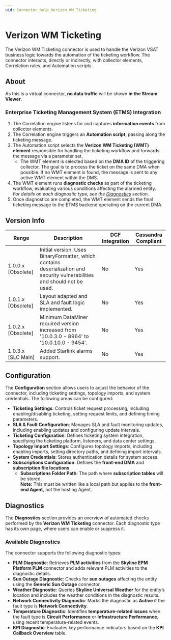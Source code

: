 ```yaml
---
uid: Connector_help_Verizon_WM_Ticketing
---
```


# Verizon WM Ticketing

The Verizon WM Ticketing connector is used to handle the Verizon VSAT business logic towards the automation of the ticketing workflow. The connector interacts, directly or indirectly, with collector elements, Correlation rules, and Automation scripts.

## About

As this is a virtual connector, **no data traffic** will be shown **in the Stream Viewer**.

### **Enterprise Ticketing Management System (ETMS) Integration**

1. The Correlation engine listens for and captures **information events** from collector elements.
2. The Correlation engine triggers an **Automation script**, passing along the ticketing message.
3. The Automation script selects the **Verizon WM Ticketing (WMT) element** responsible for handling the ticketing workflow and forwards the message via a parameter set.
   - The WMT element is selected based on the **DMA ID** of the triggering collector. The goal is to process the ticket on the same DMA when possible. If no WMT element is found, the message is sent to any active WMT element within the DMS.
4. The WMT element runs **diagnostic checks** as part of the ticketing workflow, evaluating various conditions affecting the alarmed entity.  
   *For details on each diagnostic type, see the [Diagnostics](#diagnostics) section.*
5. Once diagnostics are completed, the WMT element sends the final ticketing message to the ETMS backend operating on the current DMA.

## **Version Info**

| Range | Description | DCF Integration | Cassandra Compliant |
|--|--|--|--|
| 1.0.0.x [Obsolete] | Initial version. Uses BinaryFormatter, which contains deserialization and security vulnerabilities and should not be used. | No | Yes |
| 1.0.1.x [Obsolete] | Layout adapted and SLA and fault logic implemented. | No | Yes |
| 1.0.2.x [Obsolete] | Minimum DataMiner required version increased from '10.0.3.0 - 8964' to '10.0.10.0 - 9454'. | No | Yes |
| 1.0.3.x [SLC Main]| Added Starlink alarms support. | No | Yes |

## **Configuration**

The **Configuration** section allows users to adjust the behavior of the connector, including ticketing settings, topology imports, and system credentials. The following areas can be configured:

- **Ticketing Settings**: Controls ticket request processing, including enabling/disabling ticketing, setting request limits, and defining timing parameters.
- **SLA & Fault Configuration**: Manages SLA and fault monitoring updates, including enabling updates and configuring update intervals.
- **Ticketing Configuration**: Defines ticketing system integration, specifying the ticketing platform, listeners, and data center settings.
- **Topology Import Settings**: Configures topology imports, including enabling imports, setting directory paths, and defining import intervals.
- **System Credentials**: Stores authentication details for system access.
- **Subscriptions Configuration**: Defines the **front-end DMA** and **subscription file locations**.
  - **Subscriptions Folder Path**: The path where **subscription tables** will be stored.  
    **Note:** This must be written like a local path but applies to the **front-end Agent**, not the hosting Agent.

## **Diagnostics**

The **Diagnostics** section provides an overview of automated checks performed by the **Verizon WM Ticketing** connector. Each diagnostic type has its own page, where users can enable or suppress it.

### **Available Diagnostics**
The connector supports the following diagnostic types:

- **PLM Diagnostic**: Retrieves **PLM activities** from the **Skyline EPM Platform PLM** connector and adds relevant PLM activities to the diagnostic details.
- **Sun Outage Diagnostic**: Checks for **sun outages** affecting the entity using the **Generic Sun Outage** connector.
- **Weather Diagnostic**: Queries **Skyline Universal Weather** for the entity’s location and includes the weather conditions in the diagnostic results.
- **Network Connectivity Diagnostic**: Marks the diagnostic as **Active** if the fault type is **Network Connectivity**.
- **Temperature Diagnostic**: Identifies **temperature-related issues** when the fault type is **Circuit Performance** or **Infrastructure Performance**, using recent temperature-related events.
- **KPI Diagnostic**: Evaluates key performance indicators based on the **KPI Callback Overview** table.
